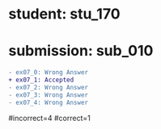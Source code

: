 # student: stu_170
# submission: sub_010

```diff
- ex07_0: Wrong Answer
+ ex07_1: Accepted
- ex07_2: Wrong Answer
- ex07_3: Wrong Answer
- ex07_4: Wrong Answer
```
#incorrect=4
#correct=1

